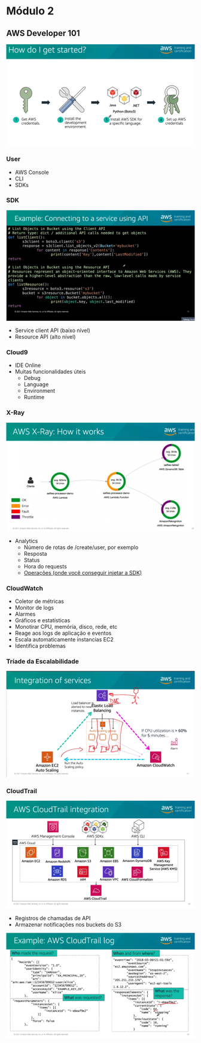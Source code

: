 # Módulo 2

## AWS Developer 101

![picture 11](images/d957dc349d4cda34d309daaccf4eb26e80ef9211de6b4196c75b9d59098a1ba2.png)  


### User
 - AWS Console
 - CLI
 - SDKs

### SDK
![picture 12](images/3a237c485f302a6cbc89fff46eccbf826f53fdf80aba989654826caff9f77279.png)  

- Service client API (baixo nível)
- Resource API (alto nível)

### Cloud9
- IDE Online
- Muitas funcionalidades úteis
  - Debug
  - Language
  - Environment
  - Runtime

### X-Ray

![picture 13](images/4d339d81b87117ada538e0374cfe79ee6328ee061233c2b2a294c0bf6b28d613.png)  

- Analytics 
  - Número de rotas de /create/user, por exemplo
  - Resposta
  - Status
  - Hora do requests
  - [Operações (onde você conseguir injetar a SDK)](https://docs.aws.amazon.com/xray/latest/api/API_Operations.html)

### CloudWatch
- Coletor de métricas
- Monitor de logs
- Alarmes
- Gráficos e estatísticas
- Monotirar CPU, memória, disco, rede, etc
- Reage aos logs de aplicação e eventos
- Escala automaticamente instancias EC2
- Identifica problemas

### Tríade da Escalabilidade

![picture 15](images/751a4cc726a613a61e05e7d3a404e554915e9d0ac80d156e90b7a7ea406e7d38.png)  


### CloudTrail
![picture 16](images/fda8b932142a7c8c0612ff16089218d168927583aae6206a9b1d7cac315367d3.png)  

- Registros de chamadas de API
- Armazenar notificações nos buckets do S3

![picture 17](images/467d980ab0c8c15c8fcf0de3bed85b6f5be3a0b86cac85bcb70eef89499606db.png)  

